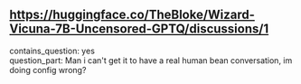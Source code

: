## https://huggingface.co/TheBloke/Wizard-Vicuna-7B-Uncensored-GPTQ/discussions/1

contains_question: yes  
question_part: Man i can't get it to have a real human bean conversation, im doing config wrong?